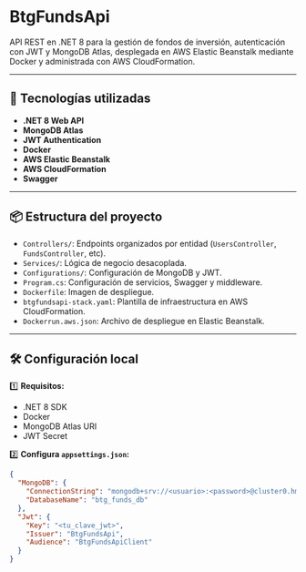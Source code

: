 # BtgFundsApi

API REST en .NET 8 para la gestión de fondos de inversión, autenticación con JWT y MongoDB Atlas, desplegada en AWS Elastic Beanstalk mediante Docker y administrada con AWS CloudFormation.

---

## 🚀 Tecnologías utilizadas

- **.NET 8 Web API**
- **MongoDB Atlas**
- **JWT Authentication**
- **Docker**
- **AWS Elastic Beanstalk**
- **AWS CloudFormation**
- **Swagger**

---

## 📦 Estructura del proyecto

- `Controllers/`: Endpoints organizados por entidad (`UsersController`, `FundsController`, etc).
- `Services/`: Lógica de negocio desacoplada.
- `Configurations/`: Configuración de MongoDB y JWT.
- `Program.cs`: Configuración de servicios, Swagger y middleware.
- `Dockerfile`: Imagen de despliegue.
- `btgfundsapi-stack.yaml`: Plantilla de infraestructura en AWS CloudFormation.
- `Dockerrun.aws.json`: Archivo de despliegue en Elastic Beanstalk.

---

## 🛠️ Configuración local

1️⃣ **Requisitos:**
- .NET 8 SDK
- Docker
- MongoDB Atlas URI
- JWT Secret

2️⃣ **Configura `appsettings.json`:**

```json
{
  "MongoDB": {
    "ConnectionString": "mongodb+srv://<usuario>:<password>@cluster0.hmlgof9.mongodb.net/btg_funds_db",
    "DatabaseName": "btg_funds_db"
  },
  "Jwt": {
    "Key": "<tu_clave_jwt>",
    "Issuer": "BtgFundsApi",
    "Audience": "BtgFundsApiClient"
  }
}
